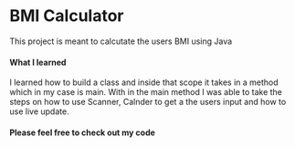 # BMI Calculator
<p>This project is meant to calcutate the users BMI using Java<p>

<h4>What I learned</h4>
<p>I learned how to build a class and inside that scope it takes in a method which in my case is main. With in the main method I was able to take the steps on how to use Scanner, Calnder to get a the users input and how to use live update. </p> 

<h4>Please feel free to check out my code</h4>
